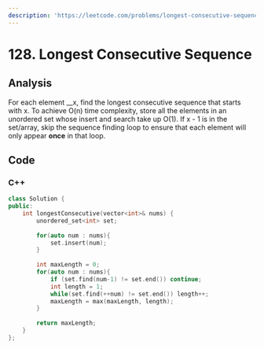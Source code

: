 ```yaml
---
description: 'https://leetcode.com/problems/longest-consecutive-sequence/'
---
```


# 128. Longest Consecutive Sequence

## Analysis

For each element __x, find the longest consecutive sequence that starts with x. To achieve O\(n\) time complexity, store all the elements in an unordered set whose insert and search take up O\(1\). If x - 1 is in the set/array, skip the sequence finding loop to ensure that each element will only appear **once** in that loop.

## Code

### C++ 

```cpp
class Solution {
public:
    int longestConsecutive(vector<int>& nums) {
        unordered_set<int> set;
        
        for(auto num : nums){
            set.insert(num);
        }
        
        int maxLength = 0;
        for(auto num : nums){
            if (set.find(num-1) != set.end()) continue;
            int length = 1;
            while(set.find(++num) != set.end()) length++;
            maxLength = max(maxLength, length);
        }
        
        return maxLength;
    }
};
```

